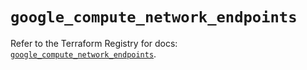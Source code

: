 # `google_compute_network_endpoints`

Refer to the Terraform Registry for docs: [`google_compute_network_endpoints`](https://registry.terraform.io/providers/hashicorp/google/6.46.0/docs/resources/compute_network_endpoints).
